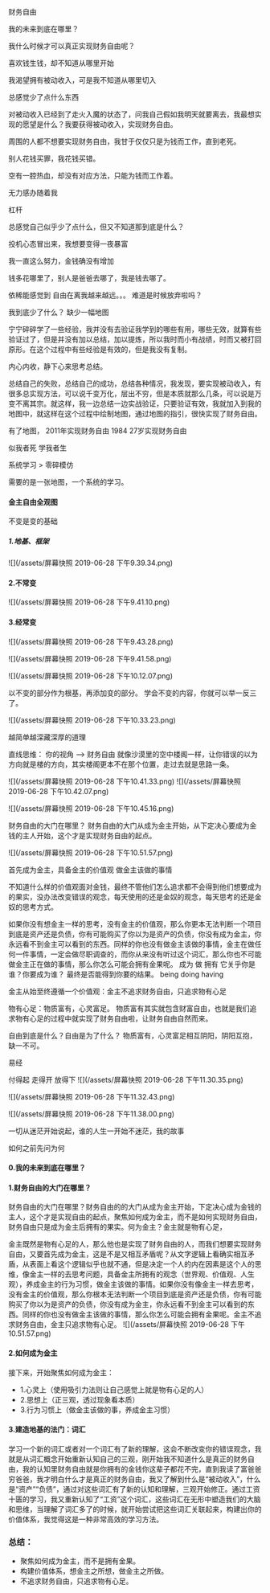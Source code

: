 
财务自由

我的未来到底在哪里？

我什么时候才可以真正实现财务自由呢？


喜欢钱生钱，却不知道从哪里开始

我渴望拥有被动收入，可是我不知道从哪里切入

总感觉少了点什么东西

对被动收入已经到了走火入魔的状态了，问我自己假如我明天就要离去，我最想实现的愿望是什么？我要获得被动收入，实现财务自由。

周围的人都不想要实现财务自由，我甘于仅仅只是为钱而工作，直到老死。

别人花钱买罪，我花钱买错。

空有一腔热血，却没有对应方法，只能为钱而工作着。

无力感办随着我

杠杆

总感觉自己似乎少了点什么，但又不知道那到底是什么？

投机心态冒出来，我想要变得一夜暴富

我一直这么努力，金钱确没有增加

钱多花哪里了，别人是爸爸去哪了，我是钱去哪了。


依稀能感觉到
自由在离我越来越远。。。
难道是时候放弃啦吗？

我到底少了什么？
缺少一幅地图

宁宁碎碎学了一些经验，我并没有去验证我学到的哪些有用，哪些无效，就算有些验证过了，但是并没有加以总结，加以提炼，所以我时而小有战绩，时而又被打回原形。在这个过程中有些经验是有效的，但是我没有复制。

内心内收，静下心来思考总结。


总结自己的失败，总结自己的成功，总结各种情况，我发现，要实现被动收入，有很多总实现方法，可以说千变万化，层出不穷，但是本质就那么几条，可以说是万变不离其宗。就这样，我一边总结一边实战验证，只要验证有效，我就加入到我的地图中，就这样在这个过程中绘制地图，通过地图的指引，很快实现了财务自由。


有了地图，
2011年实现财务自由   1984   27岁实现财务自由

似我者死
学我者生

系统学习  >  零碎模仿

需要的是一张地图，一个系统的学习。

#### 金主自由全观图


不变是变的基础

##### 1.地基、框架

![](/assets/屏幕快照 2019-06-28 下午9.39.34.png)

#### 2.不常变
![](/assets/屏幕快照 2019-06-28 下午9.41.10.png)
#### 3.经常变
![](/assets/屏幕快照 2019-06-28 下午9.43.28.png)


![](/assets/屏幕快照 2019-06-28 下午9.41.58.png)


![](/assets/屏幕快照 2019-06-28 下午10.12.07.png)


以不变的部分作为根基，再添加变的部分。
学会不变的内容，你就可以举一反三了。


![](/assets/屏幕快照 2019-06-28 下午10.33.23.png)


越简单越深藏深厚的道理

直线思维： 你的视角 -->  财务自由 
就像沙漠里的空中楼阁一样，让你错误的以为方向就是楼的方向，其实楼阁更本不在那个位置，走过去就是思路一条。

![](/assets/屏幕快照 2019-06-28 下午10.41.33.png)
![](/assets/屏幕快照 2019-06-28 下午10.42.07.png)


![](/assets/屏幕快照 2019-06-28 下午10.45.16.png)

财务自由的大门在哪里？
财务自由的大门从成为金主开始，从下定决心要成为金钱的主人开始，这个才是实现财务自由的起点。

![](/assets/屏幕快照 2019-06-28 下午10.51.57.png)


首先成为金主，具备金主的价值观
做金主该做的事情

不知道什么样的价值观面对金钱，最终不管他们怎么追求都不会得到他们想要成为的果实，没办法改变错误的观念，每天使用的还是金奴的观念，每天思考的还是金奴的思考方式。

如果你没有想金主一样的思考，没有金主的价值观，那么你更本无法判断一个项目到底是资产还是负债，你有可能购买了你以为是资产的负债，你没有成为金主，你永远看不到金主可以看到的东西。同样的你也没有做金主该做的事情，金主在做任何一件事情，一定会做尽职调查的，而你从来没有听过这个词汇，那么你也不可能做金主正在做的事情，那么你怎么可能会拥有金果呢。
成为  做  拥有  它关乎你是谁？你要成为谁？ 最终是否能得到你要的结果。
being   doing   having

金主从始至终遵循一个价值观：金主不追求财务自由，只追求物有心足

物有心足：物质富有，心灵富足。
物质富有其实就包含财富自由，也就是我们追求物有心足的过程中就实现了财务自由啦，让财务自由自然而来。

自由到底是什么？自由是为了什么？
物质富有，心灵富足相互阴阳，阴阳互抱，缺一不可。

易经

付得起   走得开   放得下
![](/assets/屏幕快照 2019-06-28 下午11.30.35.png)


![](/assets/屏幕快照 2019-06-28 下午11.32.43.png)

![](/assets/屏幕快照 2019-06-28 下午11.38.00.png)


一切从迷茫开始说起，谁的人生一开始不迷茫，我的故事


如何之前先问为何


#### 0.我的未来到底在哪里？


#### 1.财务自由的大门在哪里？
财务自由的大门在哪里？财务自由的的大门从成为金主开始，下定决心成为金钱的主人，这个才是实现自由的起点，聚焦如何成为金主，而不是如何实现财务自由，财务自由只是成为金主后拥有的果实。何为金主？金主就是物有心足，

金主既然是物有心足的人，那么他也是实现了财务自由的人，而我们想要实现财务自由，又要首先成为金主，这是不是又相互矛盾呢？从文字逻辑上看确实相互矛盾，从表面上看这个逻辑似乎也就不通，但是决定一个人的内在因素是这个人的思维，像金主一样的去思考问题，具备金主所拥有的观念（世界观、价值观、人生观），养成金主的行为习惯，做金主该做的事情。如果你没有像金主一样去思考，没有金主的价值观，那么你根本无法判断一个项目到底是资产还是负债，你有可能购买了你以为是资产的负债，你没有成为金主，你永远看不到金主可以看到的东西。同样的你也没有做金主该做的事情，那么你怎么可能会拥有金果呢。金主不追求财务自由，金主只追求物有心足。
![](/assets/屏幕快照 2019-06-28 下午10.51.57.png)



#### 2.如何成为金主
接下来，开始聚焦如何成为金主：
* 1.心灵上（使用吸引力法则让自己感觉上就是物有心足的人）
* 2.思想上（正三观，透过现象看本质）
* 3.行为习惯上（做金主该做的事，养成金主习惯）

#### 3.建造地基的法门：词汇
学习一个新的词汇或者对一个词汇有了新的理解，这会不断改变你的错误观念，我就是从词汇概念开始重新认知自己的三观，刚开始我不知道什么是真正的财务自由，我的认知里财务自由就是你拥有的金钱你这辈子都花不完，直到我读了富爸爸穷爸爸，我才明白什么才是真正的财务自由，我又了解到什么是“被动收入”，什么是“资产”“负债”，通过对这些词汇有了新的认知和理解，三观开始修正。通过工资十匮的学习，我又重新认知了“工资”这个词汇，这些词汇在无形中塑造我们的大脑和思维，当理解了词汇多了的时候，就开始尝试把这些词汇关联起来，构建出你的价值体系，我觉得这是一种非常高效的学习方法。


### 总结：
* 聚焦如何成为金主，而不是拥有金果。
* 构建价值体系，想金主之所想，做金主之所做。
* 不追求财务自由，只追求物有心足。






